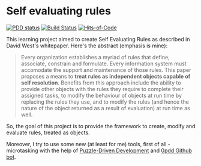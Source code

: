 # Self evaluating rules

[![PDD
status](http://www.0pdd.com/svg?name=nergal-perm/self-ev-rules)](http://www.0pdd.com/p?name=nergal-perm/self-ev-rules)
[![Build Status](https://travis-ci.org/nergal-perm/self-ev-rules.svg?branch=master)](https://travis-ci.org/nergal-perm/self-ev-rules)
[![Hits-of-Code](https://hitsofcode.com/github/nergal-perm/self-ev-rules)](https://hitsofcode.com/view/github/nergal-perm/self-ev-rules)

This learning project aimed to create Self Evaluating Rules as described in David West's whitepaper.
Here's the abstract (emphasis is mine):

> Every organization establishes a myriad of rules that define, associate, constrain and formulate. 
> Every information system must accomodate the support and maintenance of those rules. This paper 
> proposes a means to **treat rules as independent objects capable of self resolution**. Benefits
> from this approach include the ability to provide other objects with the rules they require to
> complete their assigned tasks, to modify the behaviour of objects at run time by replacing the 
> rules they use, and to modify the rules (and hence the nature of the object returned as a result
> of evaluation) at run time as well.

So, the goal of this project is to provide the framework to create, modify and evaluate rules, 
treated as objects.

Moreover, I try to use some new (at least for me) tools, first of all - microtasking with the help 
of [Puzzle-Driven Development](https://www.yegor256.com/2010/03/04/pdd.html) and 
[0pdd Github bot](https://www.0pdd.com/). 
